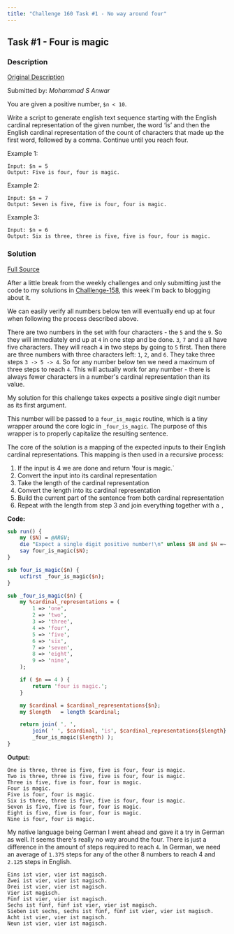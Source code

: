 ```yaml
---
title: "Challenge 160 Task #1 - No way around four"
---
```


## Task #1 - Four is magic

### Description

[Original Description](https://theweeklychallenge.org/blog/perl-weekly-challenge-160/#TASK1)

Submitted by: _Mohammad S Anwar_

You are given a positive number, `$n < 10`.

Write a script to generate english text sequence starting with the English
cardinal representation of the given number, the word ‘is’ and then the English
cardinal representation of the count of characters that made up the first word,
followed by a comma. Continue until you reach four.

Example 1:

```
Input: $n = 5
Output: Five is four, four is magic.
```

Example 2:

```
Input: $n = 7
Output: Seven is five, five is four, four is magic.
```

Example 3:

```
Input: $n = 6
Output: Six is three, three is five, five is four, four is magic.
```

### Solution

[Full Source](https://github.com/manwar/perlweeklychallenge-club/blob/master/challenge-160/alexander-pankoff/perl/ch-1.pl)

After a little break from the weekly challenges and only submitting just the
code to my solutions in [Challlenge-158](./challenge-158.html), this week I'm
back to blogging about it.

We can easily verify all numbers below ten will eventually end up at four when
following the process described above.

There are two numbers in the set with four characters - the `5` and the `9`. So
they will immediately end up at `4` in one step and be done. `3`, `7` and `8`
all have five characters. They will reach `4` in two steps by going to `5`
first. Then there are three numbers with three characters left: `1`, `2`, and
`6`. They take three steps `3 -> 5 -> 4`. So for any number below ten we need a
maximum of three steps to reach `4`. This will actually work for any number -
there is always fewer characters in a number's cardinal representation than its
value.

My solution for this challenge takes expects a positive single digit number as
its first argument.

This number will be passed to a `four_is_magic` routine, which is a tiny wrapper
around the core logic in `_four_is_magic`. The purpose of this wrapper is to
properly capitalize the resulting sentence.

The core of the solution is a mapping of the expected inputs to their English
cardinal representations. This mapping is then used in a recursive process:

1. If the input is 4 we are done and return 'four is magic.`
2. Convert the input into its cardinal representation
3. Take the length of the cardinal representation
4. Convert the length into its cardinal representation
5. Build the current part of the sentence from both cardinal representation
6. Repeat with the length from step 3 and join everything together with a `,`

**Code:**

```perl
sub run() {
    my ($N) = @ARGV;
    die "Expect a single digit positive number!\n" unless $N and $N =~ m/^\d$/;
    say four_is_magic($N);
}

sub four_is_magic($n) {
    ucfirst _four_is_magic($n);
}

sub _four_is_magic($n) {
    my %cardinal_representations = (
        1 => 'one',
        2 => 'two',
        3 => 'three',
        4 => 'four',
        5 => 'five',
        6 => 'six',
        7 => 'seven',
        8 => 'eight',
        9 => 'nine',
    );

    if ( $n == 4 ) {
        return 'four is magic.';
    }

    my $cardinal = $cardinal_representations{$n};
    my $length   = length $cardinal;

    return join( ', ',
        join( ' ', $cardinal, 'is', $cardinal_representations{$length} ),
        _four_is_magic($length) );
}
```

**Output:**

```
One is three, three is five, five is four, four is magic.
Two is three, three is five, five is four, four is magic.
Three is five, five is four, four is magic.
Four is magic.
Five is four, four is magic.
Six is three, three is five, five is four, four is magic.
Seven is five, five is four, four is magic.
Eight is five, five is four, four is magic.
Nine is four, four is magic.
```

My native language being German I went ahead and gave it a try in German as
well.  It seems there's really no way around the four. There is just a
difference in the amount of steps required to reach `4`. In German, we need an
average of `1.375` steps for any of the other 8 numbers to reach 4 and `2.125`
steps in English.

```
Eins ist vier, vier ist magisch.
Zwei ist vier, vier ist magisch.
Drei ist vier, vier ist magisch.
Vier ist magisch.
Fünf ist vier, vier ist magisch.
Sechs ist fünf, fünf ist vier, vier ist magisch.
Sieben ist sechs, sechs ist fünf, fünf ist vier, vier ist magisch.
Acht ist vier, vier ist magisch.
Neun ist vier, vier ist magisch.
```
